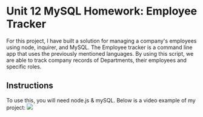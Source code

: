 # Unit 12 MySQL Homework: Employee Tracker

For this project, I have built a solution for managing a company's employees using node, inquirer, and MySQL. The Employee tracker is a command line app that uses the previously mentioned languages. By using this script, we are able to track company records of Departments, their employees and specific roles.


## Instructions

To use this, you will need node.js & mySQL. 
Below is a video example of my project:
[![](http://img.youtube.com/vi/jCaSo4Kc2Zk/0.jpg)](http://www.youtube.com/watch?v=jCaSo4Kc2Zk "Employee Tracker")